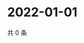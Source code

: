 # 2022-01-01

共 0 条

<!-- BEGIN WEIBO -->
<!-- 最后更新时间 Sat Jan 01 2022 12:15:29 GMT+0800 (China Standard Time) -->

<!-- END WEIBO -->
